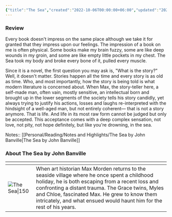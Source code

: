 ```yaml
---
{"title":"The Sea","created":"2022-10-06T00:00:00+06:00","updated":"2023-01-03T21:19:24+06:00","read_at":["2022-10-08T00:00:00+06:00"],"read_count":1,"authors":["John Banville"],"isbn10":1400097029,"status":"Read","rating":5,"reviewed":true,"cover":"http://books.google.com/books/content?id=ovu5y7K6eg8C&printsec=frontcover&img=1&zoom=1&source=gbs_api","dg-publish":true,"permalink":"/personal/reading/books/read/the-sea-by-john-banville/","dgPassFrontmatter":true}
---
```


### Review
Every book doesn't impress on the same place although we take it for granted that they impress upon our feelings. The impression of a book on me is often physical. Some books make my brain fuzzy, some are like deep wounds in my groin, and some are like empty little pockets in my chest. The Sea took my body and broke every bone of it, pulled every muscle.

Since it is a novel, the first question you may ask is, "What is the story?" Well, it doesn't matter. Stories happen all the time and every story is as old as time. Who, and most importantly, how the story is being told is what modern literature is concerned about. When Max, the story-teller here, a self-made man, often vain, mostly sensitive, an intellectual born and brought up in the lower segments of the society tells his story candidly, yet always trying to justify his actions, losses and laughs re-interpreted with the hindsight of a well-aged man, but not entirely coherent— that is not a story anymore. That is life. And life in its most raw form cannot be judged but only be accepted. This acceptance comes with a deep complex sensation, not love, not pity, not hope definitely, but like you're drowning, in the sea.

Notes:: [[Personal/Reading/Notes and Highlights/The Sea by John Banville\|The Sea by John Banville]]

### About The Sea by John Banville
| <!-- -->    | <!-- -->    |
|-------------|-------------|
| ![The Sea\|150](http://books.google.com/books/content?id=ovu5y7K6eg8C&printsec=frontcover&img=1&zoom=1&source=gbs_api)         | When art historian Max Morden returns to the seaside village where he once spent a childhood holiday, he is both escaping from a recent loss and confronting a distant trauma. The Grace twins, Myles and Chloe, fascinated Max. He grew to know them intricately, and what ensued would haunt him for the rest of his years.         |

